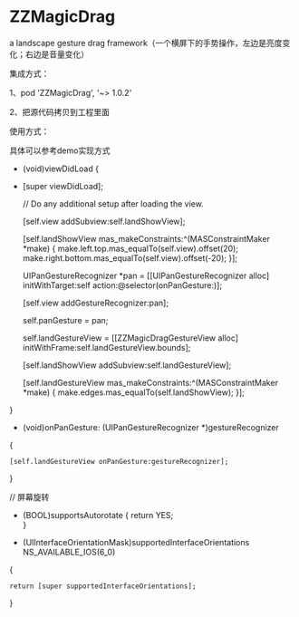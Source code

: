 # ZZMagicDrag

a landscape gesture drag framework（一个横屏下的手势操作，左边是亮度变化；右边是音量变化）

集成方式：

1、pod 'ZZMagicDrag', '~> 1.0.2'

2、把源代码拷贝到工程里面


使用方式：

具体可以参考demo实现方式

- (void)viewDidLoad {
- 
    [super viewDidLoad];
    
    // Do any additional setup after loading the view.
    
    [self.view addSubview:self.landShowView];
    
    [self.landShowView mas_makeConstraints:^(MASConstraintMaker *make) {
        make.left.top.mas_equalTo(self.view).offset(20);
        make.right.bottom.mas_equalTo(self.view).offset(-20);
    }];
    
    
    UIPanGestureRecognizer *pan = [[UIPanGestureRecognizer alloc] initWithTarget:self action:@selector(onPanGesture:)];
    
    [self.view addGestureRecognizer:pan];
    
    self.panGesture = pan;
    
    self.landGestureView = [[ZZMagicDragGestureView alloc] initWithFrame:self.landGestureView.bounds];
    
    [self.landShowView addSubview:self.landGestureView];
    
    [self.landGestureView mas_makeConstraints:^(MASConstraintMaker *make) {
        make.edges.mas_equalTo(self.landShowView);
    }];
    
}

- (void)onPanGesture: (UIPanGestureRecognizer *)gestureRecognizer

{

    [self.landGestureView onPanGesture:gestureRecognizer];
    
}

// 屏幕旋转

- (BOOL)supportsAutorotate
{
    return YES;   
}

- (UIInterfaceOrientationMask)supportedInterfaceOrientations NS_AVAILABLE_IOS(6_0)

{

    return [super supportedInterfaceOrientations];
    
}

